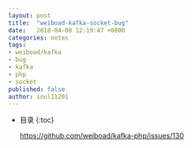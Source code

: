 ```yaml
---
layout: post
title:  "weiboad-kafka-socket-bug"
date:   2018-04-08 12:19:47 +0800
categories: notes
tags:
- weiboad/kafka
- bug
- kafka
- php
- socket
published: false
author: soul11201
---
```

* 目录
{:toc}

    https://github.com/weiboad/kafka-php/issues/130